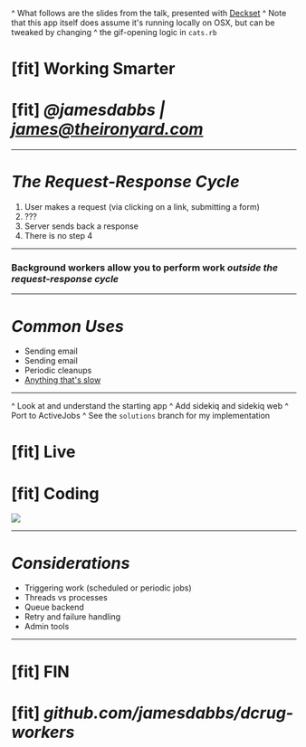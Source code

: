 ^ What follows are the slides from the talk, presented with [Deckset](http://www.decksetapp.com)
^ Note that this app itself does assume it's running locally on OSX, but can be tweaked by changing
^   the gif-opening logic in `cats.rb`

# [fit] Working Smarter
# [fit] _**@jamesdabbs | james@theironyard.com**_

---

# __*The Request-Response Cycle*__

1. User makes a request (via clicking on a link, submitting a form)
2. ???
3. Server sends back a response
4. There is no step 4

---

### Background workers allow you to perform work _outside the request-response cycle_

---

# __*Common Uses*__

* Sending email
* Sending email
* Periodic cleanups
* [Anything that's slow](https://github.com/resque/resque#jobs)

---

^ Look at and understand the starting app
^ Add sidekiq and sidekiq web
^ Port to ActiveJobs
^ See the `solutions` branch for my implementation

# [fit] Live
# [fit] Coding

![](http://www.eonline.com/eol_images/Entire_Site/2013719/rs_600x398-130819150912-live1.jpg)

---

# __*Considerations*__

* Triggering work (scheduled or periodic jobs)
* Threads vs processes
* Queue backend
* Retry and failure handling
* Admin tools

---

# [fit] FIN
# [fit] *github.com/jamesdabbs/dcrug-workers*

